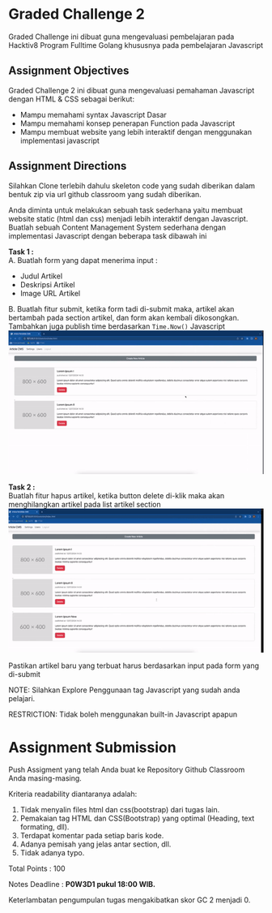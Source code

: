 # Graded Challenge 2

Graded Challenge ini dibuat guna mengevaluasi pembelajaran pada Hacktiv8 Program Fulltime Golang khususnya pada pembelajaran Javascript

## Assignment Objectives
Graded Challenge 2 ini dibuat guna mengevaluasi pemahaman Javascript dengan HTML & CSS sebagai berikut:

- Mampu memahami syntax Javascript Dasar
- Mampu memahami konsep penerapan Function pada Javascript
- Mampu membuat website yang lebih interaktif dengan menggunakan implementasi javascript


## Assignment Directions

Silahkan Clone terlebih dahulu skeleton code yang sudah diberikan dalam bentuk zip via url github classroom yang sudah diberikan.

Anda diminta untuk melakukan sebuah task sederhana yaitu membuat website static (html dan css) menjadi lebih interaktif dengan Javascript.
Buatlah sebuah Content Management System sederhana dengan implementasi Javascript dengan beberapa task dibawah ini

<b>Task 1 : </b>
<br>
A. Buatlah form yang dapat menerima input : 
   - Judul Artikel
   - Deskripsi Artikel
   - Image URL Artikel

B. Buatlah fitur submit, ketika form tadi di-submit maka, artikel akan bertambah pada section artikel, dan form akan kembali dikosongkan. Tambahkan juga publish time berdasarkan `Time.Now()` Javascript
![image submit form](/gc2-1.gif) 


<b>Task 2 :</b>
<br>
Buatlah fitur hapus artikel, ketika button delete di-klik maka akan menghilangkan artikel pada list artikel section
![image delete article](/gc2-2.gif)


Pastikan artikel baru yang terbuat harus berdasarkan input pada form yang di-submit

NOTE: Silahkan Explore Penggunaan tag Javascript yang sudah anda pelajari. 

RESTRICTION: Tidak boleh menggunakan built-in Javascript apapun


# Assignment Submission
Push Assigment yang telah Anda buat ke Repository Github Classroom Anda masing-masing.

Kriteria readability diantaranya adalah: 

1. Tidak menyalin files html dan css(bootstrap) dari tugas lain.
2. Pemakaian tag HTML dan CSS(Bootstrap) yang optimal (Heading, text formating, dll).
3. Terdapat komentar pada setiap baris kode.
4. Adanya pemisah yang jelas antar section, dll.
5. Tidak adanya typo.


Total Points : 100

Notes Deadline : <b>P0W3D1 pukul 18:00 WIB.</b>

Keterlambatan pengumpulan tugas mengakibatkan skor GC 2 menjadi 0.
